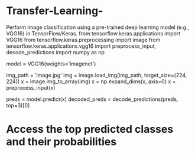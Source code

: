 # Transfer-Learning-
Perform image classification using a pre-trained deep learning model (e.g., VGG16) in TensorFlow/Keras.
from tensorflow.keras.applications import VGG16
from tensorflow.keras.preprocessing import image
from tensorflow.keras.applications.vgg16 import preprocess_input, decode_predictions
import numpy as np

model = VGG16(weights='imagenet')

img_path = 'image.jpg'
img = image.load_img(img_path, target_size=(224, 224))
x = image.img_to_array(img)
x = np.expand_dims(x, axis=0)
x = preprocess_input(x)

preds = model.predict(x)
decoded_preds = decode_predictions(preds, top=3)[0]

# Access the top predicted classes and their probabilities
